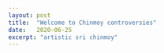 ```yaml
---
layout: post
title:  "Welcome to Chinmoy controversies"
date:   2020-06-25
excerpt: "artistic sri chinmoy"
---
```


